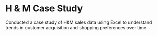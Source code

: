 # H & M Case Study

Conducted a case study of H&M sales data using Excel to understand trends in customer acquisition and shopping preferences over time.

